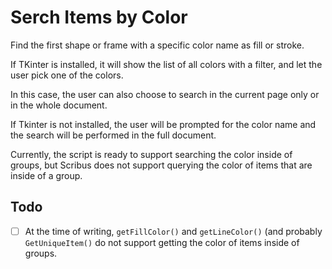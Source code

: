 # Serch Items by Color

Find the first shape or frame with a specific color name as fill or stroke.

If TKinter is installed, it will show the list of all colors with a filter, and let the user pick one of the colors.

In this case, the user can also choose to search in the current page only or in the whole document.

If Tkinter is not installed, the user will be prompted for the color name and the search will be performed in the full document.

Currently, the script is ready to support searching the color inside of groups, but Scribus does not support querying the color of items that are inside of a group.

## Todo

- [ ] At the time of writing, `getFillColor()` and `getLineColor()` (and probably `GetUniqueItem()` do not support getting the color of items inside of groups.
